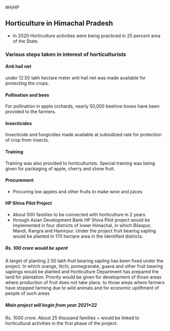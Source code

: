 #H/HP 
## Horticulture in Himachal Pradesh
* In 2020 Horticulture activities were being practiced in 25 percent area of the State.
### Various steps taken in interest of horticulturists
#### Anti hail net
 under 12.50 lakh hectare meter anti hail net was made available for protecting the crops.
#### Pollination and bees
 For pollination in apple orchards, nearly 50,000 beehive boxes have been provided to the farmers. 
#### Insecticides
 Insecticide and fungicides made available at subsidized rate for protection of crop from insects.
#### Training
 Training was also provided to horticulturists. Special training was being given for packaging of apple, cherry and stone fruit.
#### Procurement
* Procuring low apples and other fruits to make wine and juices
#### HP Shiva Pilot Project
* About 500 families to be connected with horticulture in 2 years 
* through Asian Development Bank
 HP Shiva Pilot project would be implemented in four districts of lower Himachal, in which Bilaspur, Mandi, Kangra and Hamirpur.
 Under the project fruit bearing sapling would be planted in 170 hectare area in the identified districts.
##### Rs. 100 crore would be spent
 A target of planting 2.50 lakh fruit bearing sapling has been fixed under the project. 
 In which orange, litchi, pomegranate, guava and other 
 fruit bearing saplings would be planted and Horticulture Department has prepared the land for plantation.
 Priority 
  would be given for development of those areas where production of fruit does not take place.
  to those areas where farmers have stopped farming due to wild animals and for economic upliftment of people of such areas
##### Main project will begin from year 2021*22
 Rs. 1000 crore.
 About 25 thousand families + would be linked to horticultural activities in the first phase of the project.